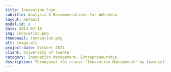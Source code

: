 ```yaml
---
title: Innovation Scan
subtitle: Analysis & Recommendations for Websensa
layout: default
modal-id: 8
date: 2014-07-18
img: innovation.png
thumbnail: innovation.png
alt: image-alt
project-date: October 2021
client: University of Twente
category: Innovation Management, Entrepreneurship
description: Throughout the course "Innovation Management" my team collaborated with the polish company <a href="https://websensa.com/en/home/">Websensa</a>. The company offers solutions for examples in the areas of AI, Data Science and Natural Language Processing. With an <li> Innovation Scan Questionnaire</li> we gathered data in five pillars of innovation about the company through interviews. Further, we analyzed the data and derived presentation. Finally, we presented our findings in front of the company and lecturers.
---
```


